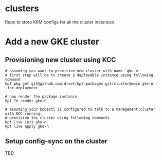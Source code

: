 # clusters
Repo to store KRM configs for all the cluster instances

# Add a new GKE cluster

## Provisioning new cluster using KCC

```
# assuming you want to provision new cluster with name `gke-n`
# first step will be to create a deployable instance using following command
kpt pkg get git@github.com:droot/kpt-packages.git/cluster@main gke-n --for-deployment

# now render the package instance
kpt fn render gke-n

# assuming your kubectl is configured to talk to a management cluster with KCC running.
# provision the cluster using following commands
kpt live init gke-n
kpt live apply gke-n

```

## Setup config-sync on the cluster

TBD
